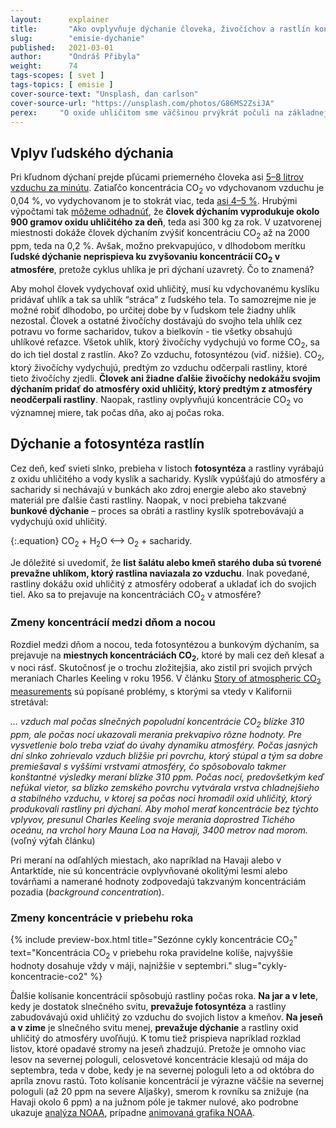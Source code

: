 ```yaml
---
layout:      explainer
title:       "Ako ovplyvňuje dýchanie človeka, živočíchov a rastlín koncentrácie CO<sub>2</sub> v atmosfére?"
slug:        "emisie-dychanie"
published:   2021-03-01
author:      "Ondráš Přibyla"
weight:      74
tags-scopes: [ svet ]
tags-topics: [ emisie ]
cover-source-text: "Unsplash, dan carlson"
cover-source-url: "https://unsplash.com/photos/G86MS2ZsiJA"
perex:     "O oxide uhličitom sme väčšinou prvýkrát počuli na základnej škole. Z prírodopisu si zrejme pamätáme, že vzniká pri horení a pri dýchaní. V súvislosti s klimatickou zmenou sa o CO<sub>2</sub> hovorí ako o skleníkovom plyne a rieši sa znižovanie emisií CO<sub>2</sub>. Koľko oxidu uhličitého človek vydýchne za deň? Ako veľmi prispieva 7 miliárd ľudí svojim dýchaním k rastu koncentrácií CO<sub>2</sub>? A aký vplyv má dýchanie ostatných živočíchov a rastlín?"
---
```


## Vplyv ľudského dýchania

Pri kľudnom dýchaní prejde pľúcami priemerného človeka asi [5–8 litrov vzduchu za minútu](https://en.wikipedia.org/wiki/Minute_ventilation). Zatiaľčo koncentrácia CO<sub>2</sub> vo vdychovanom vzduchu je 0,04 %, vo vydychovanom je to stokrát viac, teda [asi 4–5 %](https://en.wikipedia.org/wiki/Breathing). Hrubými výpočtami tak [môžeme odhadnúť](https://www.globe.gov/explore-science/scientists-blog/archived-posts/sciblog/2008/08/11/release-of-carbon-dioxide-by-individual-humans/comment-page-1/index.html), že **človek dýchaním vyprodukuje okolo 900 gramov oxidu uhličitého za deň**, teda asi 300 kg za rok. V uzatvorenej miestnosti dokáže človek dýchaním zvýšiť koncentráciu CO<sub>2</sub> až na 2000 ppm, teda na 0,2 %. Avšak, možno prekvapujúco, v dlhodobom merítku **ľudské dýchanie neprispieva ku zvyšovaniu koncentrácií CO<sub>2</sub> v atmosfére**, pretože cyklus uhlíka je pri dýchaní uzavretý. Čo to znamená?  

Aby mohol človek vydychovať oxid uhličitý, musí ku vdychovanému kyslíku pridávať uhlík a tak sa uhlík “stráca” z ľudského tela. To samozrejme nie je možné robiť dlhodobo, po určitej dobe by v ľudskom tele žiadny uhlík nezostal. Človek a ostatné živočíchy dostávajú do svojho tela uhlík cez potravu vo forme sacharidov, tukov a bielkovín - tie všetky obsahujú uhlíkové reťazce. Všetok uhlík, ktorý živočíchy vydychujú vo forme CO<sub>2</sub>, sa do ich tiel dostal z rastlín. Ako? Zo vzduchu, fotosyntézou (viď. nižšie). CO<sub>2</sub>, ktorý živočíchy vydychujú, predtým zo vzduchu odčerpali rastliny, ktoré tieto živočíchy zjedli. **Človek ani žiadne ďalšie živočíchy nedokážu svojim dýchaním pridať do atmosféry oxid uhličitý, ktorý predtým z atmosféry neodčerpali rastliny**. Naopak, rastliny ovplyvňujú koncentrácie CO<sub>2</sub> vo významnej miere, tak počas dňa, ako aj počas roka.

## Dýchanie a fotosyntéza rastlín

Cez deň, keď svieti slnko, prebieha v listoch **fotosyntéza** a rastliny vyrábajú z oxidu uhličitého a vody kyslík a sacharidy. Kyslík vypúšťajú do atmosféry a sacharidy si nechávajú v bunkách ako zdroj energie alebo ako stavebný materiál pre ďalšie časti rastliny. Naopak, v noci prebieha takzvané **bunkové dýchanie** – proces sa obráti a rastliny kyslík spotrebovávajú a vydychujú oxid uhličitý.

{:.equation}
CO<sub>2</sub> + H<sub>2</sub>O ⟷ O<sub>2</sub> + sacharidy.

Je dôležité si uvedomiť, že **list šalátu alebo kmeň starého duba sú tvorené prevažne uhlíkom, ktorý rastlina naviazala zo vzduchu**. Inak povedané, rastliny dokážu oxid uhličitý z atmosféry odoberať a ukladať ich do svojich tiel. Ako sa to prejavuje na koncentráciách CO<sub>2</sub> v atmosfére?

### Zmeny koncentrácií medzi dňom a nocou

Rozdiel medzi dňom a nocou, teda fotosyntézou a bunkovým dýchaním, sa prejavuje na **miestnych koncentráciách CO<sub>2</sub>**, ktoré by mali cez deň klesať a v noci rásť. Skutočnosť je o trochu zložitejšia, ako zistil pri svojich prvých meraniach Charles Keeling v roku 1956. V článku [Story of atmospheric CO<sub>2</sub> measurements](https://pubs.acs.org/doi/pdf/10.1021/ac1001492) sú popísané problémy, s ktorými sa vtedy v Kalifornii stretával:

*… vzduch mal počas slnečných popoludní koncentrácie  CO<sub>2</sub> blízke 310 ppm, ale počas nocí ukazovali merania prekvapivo rôzne hodnoty. Pre vysvetlenie bolo treba vziať do úvahy dynamiku atmosféry. Počas jasných dní slnko zohrievalo vzduch bližšie pri povrchu, ktorý stúpal a tým sa dobre premiešaval s vyššími vrstvami atmosféry, čo spôsobovalo takmer konštantné výsledky meraní blízke 310 ppm. Počas nocí, predovšetkým keď nefúkal vietor, sa blízko zemského povrchu vytvárala vrstva chladnejšieho a stabilného vzduchu, v ktorej sa počas noci hromadil oxid uhličitý, ktorý produkovali rastliny pri dýchaní. Aby mohol merať koncentrácie bez týchto vplyvov, presunul Charles Keeling svoje merania doprostred Tichého oceánu, na vrchol hory Mauna Loa na Havaji, 3400 metrov nad morom.* (voľný výťah článku)

Pri meraní na odľahlých miestach, ako napríklad na Havaji alebo v Antarktíde, nie sú koncentrácie ovplyvňované okolitými lesmi alebo továrňami a namerané hodnoty zodpovedajú takzvaným koncentráciám pozadia (*background concentration*).

### Zmeny koncentrácie v priebehu roka

{% include preview-box.html
    title="Sezónne cykly koncentrácie CO<sub>2</sub>"
    text="Koncentrácia CO<sub>2</sub> v priebehu roka pravidelne kolíše, najvyššie hodnoty dosahuje vždy v máji, najnižšie v septembri."
    slug="cykly-koncentracie-co2"
%}

Ďalšie kolísanie koncentrácií spôsobujú rastliny počas roka. **Na jar a v lete**, kedy je dostatok slnečného svitu, **prevažuje fotosyntéza** a rastliny zabudovávajú oxid uhličitý zo vzduchu do svojich listov a kmeňov. **Na jeseň a v zime** je slnečného svitu menej, **prevažuje dýchanie** a rastliny oxid uhličitý do atmosféry uvoľňujú. K tomu tiež prispieva napríklad rozklad listov, ktoré opadavé stromy na jeseň zhadzujú. Pretože je omnoho viac lesov na severnej pologuli, celosvetové koncentrácie klesajú od mája do septembra, teda v dobe, kedy je na severnej pologuli leto a od októbra do apríla znovu rastú. Toto kolísanie koncentrácií je výrazne väčšie na severnej pologuli (až 20 ppm na severe Aljašky), smerom k rovníku sa znižuje (na Havaji okolo 6 ppm) a na južnom póle je takmer nulové, ako podrobne ukazuje [analýza NOAA](https://www.esrl.noaa.gov/gmd/ccgg/trends/gl_trend.html), prípadne [animovaná grafika NOAA](https://www.esrl.noaa.gov/gmd/ccgg/trends/history.html).